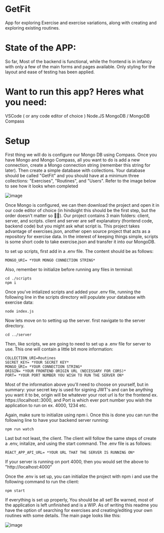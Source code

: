 # GetFit
 App for exploring Exercise and exercise variations, along with creating and exploring existing routines.

 # State of the APP:
 So far, Most of the backend is functional, while the frontend is in infancy with only a few of the main forms and pages available. Only styling for the layout and ease of testing has been applied.

 # Want to run this app? Heres what you need:
 VSCode ( or any code editor of choice )
 Node.JS
 MongoDB / MongoDB Compass

 # Setup
 First thing we will do is configure our Mongo DB using Compass.
 Once you have Mongo and Mongo Compass, all you want to do is add a new connection, create a Mongo connection string (remember this string for later). Then create a simple database with collections. Your database should be called "GetFit" and you should have at a minimum three collections: "Exercises", "Routines", and "Users". Refer to the image below to see how it looks when completed

 ![image](https://github.com/user-attachments/assets/b942ba4c-eef9-47c0-9d61-7c2929c1a6aa)

 Once Mongo is configured, we can then download the project and open it in our code editor of choice (in hindsight this should be the first step, but the order doesn't matter so 🤷‍♂️). Our project contains 3 main folders: client, server, and scripts. client and server are self explanatory (frontend code, backend code) but you might ask what script is. This project takes advantage of exercises.json, another open source project that acts as a repository for exercise data. In the interest of keeping things simple, scripts is some short code to take exercise.json and transfer it into our MongoDB.

 to set up scripts, first add in a .env file. The content should be as follows:

 ```
 MONGO_URI= *YOUR MONGO CONNECTION STRING*
 ```

Also, remember to initialize before running any files in terminal:

 ```
 cd ./scripts
 npm i
 ```

 Once you've intialized scripts and added your .env file, running the following line in the scripts directory will populate your database with exercise data:

 ```
 node index.js
 ```

 Now lets move on to setting up the server. first navigate to the server directory.

 ```
 cd ../server
 ```

 Then, like scripts, we are going to need to set up a .env file for server to use. This one will contain a little bit more information:

 ```
 COLLECTION_URI=Routines
 SECRET_KEY= *YOUR SECRET KEY*
 MONGO_URI= *YOUR CONNECTION STRING*
 ORIGIN= *YOUR FRONTEND ORIGIN URL (NECESSARY FOR CORS)*
 PORT= *YOUR PORT NUMBER YOU WISH TO RUN THE SERVER ON*
 ```

 Most of the information above you'll need to choose on yourself, but in summary: your secret key is used for signing JWT's and can be anything you want it to be, origin will be whatever your root url is for the frontend ex. https://localhost::3000, and Port is which ever port number you wish the application to run on ex. 4000, 1234 etc.

 Again, make sure to initialize using npm i. Once this is done you can run the following line to have your backend server running:
 ```
 npm run watch
 ```

 Last but not least, the client. The client will follow the same steps of create a .env, initalize, and using the start command. The .env file is as follows:

 ```
 REACT_APP_API_URL= *YOUR URL THAT THE SERVER IS RUNNING ON*
 ```

 If your server is running on port 4000, then you would set the above to "http://localhost:4000"

 Once the .env is set up, you can initialize the project with npm i and use the following command to run the client:

 ```
 npm start
 ```

If everything is set up properly, You should be all set! Be warned, most of the application is left unfinished and is a WIP. As of writing this readme you have the option of searching for exercises and creating/editing your own routines with some details. The main page looks like this:

![image](https://github.com/user-attachments/assets/c45d2378-d413-4e8a-962e-d94019a472b6)


